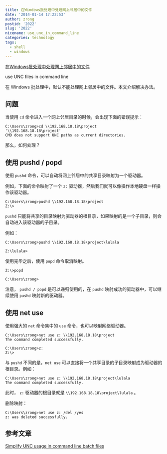 ```yaml
---
title: 在Windows批处理中处理网上邻居中的文件
date: '2014-01-14 17:22:53'
author: zrong
postid: '2022'
slug: '2022'
nicename: use_unc_in_command_line
categories: technology
tags:
  - shell
  - windows
---
```


[在Windows批处理中处理网上邻居中的文件](http://blog.zengrong.net/post/2022.html)

use UNC files in command line

在 Windows 批处理中，默认不能处理网上邻居中的文件。本文介绍解决办法。
<!--more-->

## 问题

当使用 `cd` 命令进入一个网上邻居目录的时候，会出现下面的错误提示：

```
C:\Users\zrong>cd \\192.168.18.18\project
'\\192.168.18.18\project'
CMD does not support UNC paths as current directories.
```

那么，如何处理？

## 使用 pushd / popd

使用 `pushd` 命令，可以自动将网上邻居中的共享目录映射为一个驱动器。

例如，下面的命令映射了一个 `z:` 驱动器，然后我们就可以像操作本地硬盘一样操作该驱动器。

```
C:\Users\zrong>pushd \\192.168.18.18\project
Z:\>
```

`pushd` 只能将共享的目录映射为驱动器的根目录，如果映射的是一个子目录，则会自动进入该驱动器的子目录。

例如：

```
C:\Users\zrong>pushd \\192.168.18.18\project\lulala

Z:\lulala>
```

使用完毕之后，使用 `popd` 命令取消映射。

```
Z:\>popd

C:\Users\zrong>
```

注意， `pushd / popd` 是可以递归使用的，在 `pushd` 映射成功的驱动器中，可以继续使用 `pushd` 映射新的驱动器。

## 使用 net use

使用强大的 `net` 命令集中的 `use` 命令，也可以映射网络驱动器。

```
C:\Users\zrong>net use z: \\192.168.18.18\project
The command completed successfully.

C:\Users\zrong>z:
Z:\>
```

与 `pushd` 不同的是，`net use` 可以直接将一个共享目录的子目录映射成为驱动器的根目录。例如：

```
C:\Users\zrong>net use z: \\192.168.18.18\project\lulala
The command completed successfully.
```

此时， `z:` 驱动器的根目录就是 `\\192.168.18.18\project\lulala` 。

删除映射：

```
C:\Users\zrong>net use z: /del /yes
z: was deleted successfully.
```

## 参考文章

[Simplify UNC usage in command line batch files](http://www.intelliadmin.com/index.php/2007/02/simplify-unc-usage-in-command-line-batch-files/)
